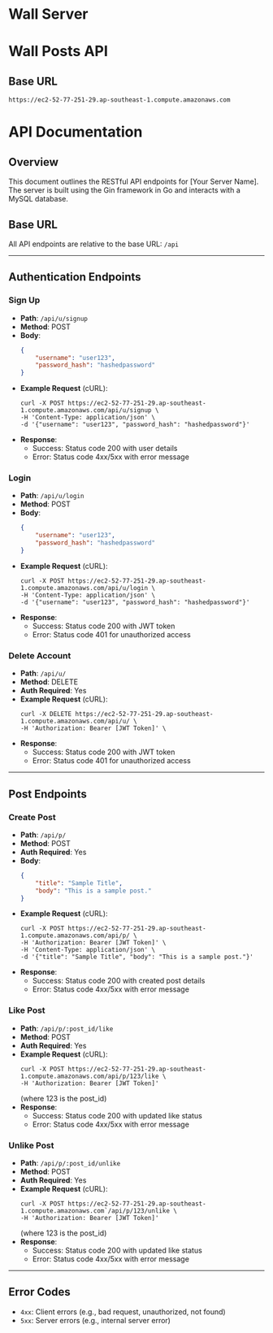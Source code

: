 # Wall Server


# Wall Posts API

## Base URL

`https://ec2-52-77-251-29.ap-southeast-1.compute.amazonaws.com`

# API Documentation

## Overview

This document outlines the RESTful API endpoints for [Your Server Name]. The server is built using the Gin framework in Go and interacts with a MySQL database.

## Base URL

All API endpoints are relative to the base URL: `/api`

---

## Authentication Endpoints

### Sign Up
- **Path**: `/api/u/signup`
- **Method**: POST
- **Body**: 
  ```json
  {
      "username": "user123",
      "password_hash": "hashedpassword"
  }
  ```
- **Example Request** (cURL):
  ```
  curl -X POST https://ec2-52-77-251-29.ap-southeast-1.compute.amazonaws.com/api/u/signup \
  -H 'Content-Type: application/json' \
  -d '{"username": "user123", "password_hash": "hashedpassword"}'
  ```
- **Response**:
  - Success: Status code 200 with user details
  - Error: Status code 4xx/5xx with error message

### Login
- **Path**: `/api/u/login`
- **Method**: POST
- **Body**: 
  ```json
  {
      "username": "user123",
      "password_hash": "hashedpassword"
  }
  ```
- **Example Request** (cURL):
  ```
  curl -X POST https://ec2-52-77-251-29.ap-southeast-1.compute.amazonaws.com/api/u/login \
  -H 'Content-Type: application/json' \
  -d '{"username": "user123", "password_hash": "hashedpassword"}'
  ```
- **Response**:
  - Success: Status code 200 with JWT token
  - Error: Status code 401 for unauthorized access

### Delete Account
- **Path**: `/api/u/`
- **Method**: DELETE
- **Auth Required**: Yes
- **Example Request** (cURL):
  ```
  curl -X DELETE https://ec2-52-77-251-29.ap-southeast-1.compute.amazonaws.com/api/u/ \
  -H 'Authorization: Bearer [JWT Token]' \
  ```
- **Response**:
  - Success: Status code 200 with JWT token
  - Error: Status code 401 for unauthorized access

---

## Post Endpoints

### Create Post
- **Path**: `/api/p/`
- **Method**: POST
- **Auth Required**: Yes
- **Body**:
  ```json
  {
      "title": "Sample Title",
      "body": "This is a sample post."
  }
  ```
- **Example Request** (cURL):
  ```
  curl -X POST https://ec2-52-77-251-29.ap-southeast-1.compute.amazonaws.com/api/p/ \
  -H 'Authorization: Bearer [JWT Token]' \
  -H 'Content-Type: application/json' \
  -d '{"title": "Sample Title", "body": "This is a sample post."}'
  ```
- **Response**:
  - Success: Status code 200 with created post details
  - Error: Status code 4xx/5xx with error message

### Like Post
- **Path**: `/api/p/:post_id/like`
- **Method**: POST
- **Auth Required**: Yes
- **Example Request** (cURL):
  ```
  curl -X POST https://ec2-52-77-251-29.ap-southeast-1.compute.amazonaws.com/api/p/123/like \
  -H 'Authorization: Bearer [JWT Token]'
  ```
  (where 123 is the post_id)
- **Response**:
  - Success: Status code 200 with updated like status
  - Error: Status code 4xx/5xx with error message

### Unlike Post
- **Path**: `/api/p/:post_id/unlike`
- **Method**: POST
- **Auth Required**: Yes
- **Example Request** (cURL):
  ```
  curl -X POST https://ec2-52-77-251-29.ap-southeast-1.compute.amazonaws.com`/api/p/123/unlike \
  -H 'Authorization: Bearer [JWT Token]'
  ```
  (where 123 is the post_id)
- **Response**:
  - Success: Status code 200 with updated like status
  - Error: Status code 4xx/5xx with error message

---

## Error Codes

- `4xx`: Client errors (e.g., bad request, unauthorized, not found)
- `5xx`: Server errors (e.g., internal server error)
